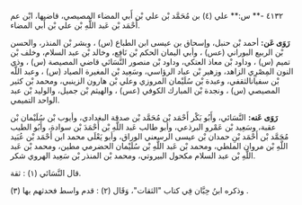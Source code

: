 ٤١٣٢ -** س:** علي (٤) بن مُحَمَّد بْن علي بْن أَبي المضاء المصيصي، قاضيها، ابْن عم أَحْمَد بْن عَبد اللَّهِ بْن علي بْن أَبي المضاء.

**رَوَى عَن:** أحمد بْن حنبل، وإسحاق بن عيسى ابن الطباع (س) ، وبشر بْن المنذر، والحسن بْن الربيع البوراني (عس) ، وأبي اليمان الحكم بْن نَافِع، وخالد بْن عبد السلام، وخلف بْن تميم (س) ، وداود بْن معاذ العتكي، وداود بْن منصور النَّسَائي قاضي المصيصة (س) ، وذي النون المِصْرِي الزاهد، وزهير بْن عباد الرؤاسي، وسَعِيد بْن المغيرة الصياد (س) ، وعبد اللَّه بْن سفيانالثقفي، وعبدة بْن سُلَيْمان المروزي وعلي بْن هارون الزينبي، ومحمد بْن كثير المصيصي (س) ، ونجدة بْن المبارك الكوفي (عس) ، والهيثم بْن جميل، والوليد بْن عبد الواحد التميمي.

**رَوَى عَنه:** النَّسَائي، وأَبُو بَكْر أَحْمَد بْن مُحَمَّد بْن صدقة البغدادي، وأيوب بْن سُلَيْمان بْن عقبة، وسَعِيد بْن عَمْرو البرذعي، وأبو طالب عَبد اللَّهِ بْن أَحْمَدَ بْن سوادة، وأَبُو الطيب مُحَمَّد بْن أَحْمَد بْنِ حمدان بْن عيسى الرسعني الوراق، وأبو يَعْلَى محمد ابن أَحْمَد بْن عُبَيد اللَّهِ بْن مروان الملطي، ومحمد بْن عَبد اللَّهِ بْن سُلَيْمان الحضرمي مطين، ومحمد بْن عَبد اللَّهِ بْن عبد السلام مكحول البيروتي، ومحمد بْن المنذر بْن سَعِيد الهروي شكر.

قال النَّسَائي (١) : ثقة.

وذكره ابنُ حِبَّان فِي كتاب "الثقات"، وَقَال (٢) : قدم واسط فحدثهم بها (٣) .